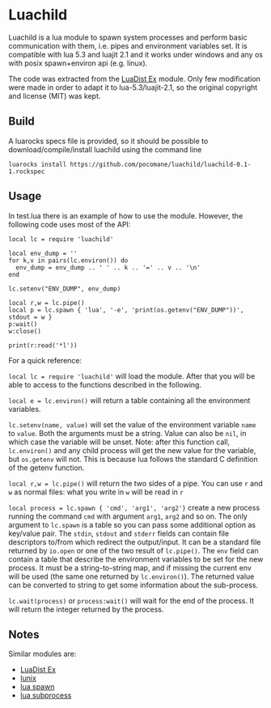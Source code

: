 
Luachild
========

Luachild is a lua module to spawn system processes and perform basic
communication with them, i.e. pipes and environment variables set. It is
compatible with lua 5.3 and luajit 2.1 and it works under windows and any os
with posix spawn+environ api (e.g. linux).

The code was extracted from the [LuaDist Ex](https://github.com/LuaDist/luaex)
module. Only few modification were made in order to adapt it to
lua-5.3/luajit-2.1, so the original copyright and license (MIT) was kept.

Build
------

A luarocks specs file is provided, so it should be possible to
download/compile/install luachild using the command line

```
luarocks install https://github.com/pocomane/luachild/luachild-0.1-1.rockspec
```

Usage
-----

In test.lua there is an example of how to use the module. However, the
following code uses most of the API:

```
local lc = require 'luachild'

local env_dump = ''
for k,v in pairs(lc.environ()) do
  env_dump = env_dump .. ' ' .. k .. '=' .. v .. '\n'
end

lc.setenv("ENV_DUMP", env_dump)

local r,w = lc.pipe()
local p = lc.spawn { 'lua', '-e', 'print(os.getenv("ENV_DUMP"))', stdout = w }
p:wait()
w:close()

print(r:read('*l'))
```

For a quick reference:

`local lc = require 'luachild'` will load the module. After that you will be
able to access to the functions described in the following.

`local e = lc.environ()` will return a table containing all the environment
variables.

`lc.setenv(name, value)` will set the value of the environment variable `name`
to `value`. Both the arguments must be a string. Value can also be `nil`, in
which case the variable will be unset. Note: after this function call,
`lc.environ()` and any child process will get the new value for the variable,
but `os.getenv` will not. This is because lua follows the standard C definition
of the getenv function.

`local r,w = lc.pipe()` will return the two sides of a pipe. You can use `r`
and `w` as normal files: what you write in `w` will be read in `r`

`local process = lc.spawn { 'cmd', 'arg1', 'arg2'}` create a new process
running the command `cmd` with argument `arg1`, `arg2` and so on. The only
argument to `lc.spawn` is a table so you can pass some additional option as
key/value pair. The `stdin`, `stdout` and `stderr` fields can contain file
descriptors to/from which redirect the output/input. It can be a standard file
returned by `io.open` or one of the two result of `lc.pipe()`. The `env` field
can contain a table that describe the environment variables to be set for the
new process. It must be a string-to-string map, and if missing the current env will
be used (the same one returned by `lc.environ()`). The returned value can be
converted to string to get some information about the sub-process.

`lc.wait(process)` or `process:wait()` will wait for the end of the process. It
will return the integer returned by the process.

Notes
-----

Similar modules are:

- [LuaDist Ex](https://github.com/LuaDist/luaex)
- [lunix](https://github.com/wahern/lunix)
- [lua spawn](https://github.com/daurnimator/lua-spawn)
- [lua subprocess](https://github.com/xlq/lua-subprocess)

